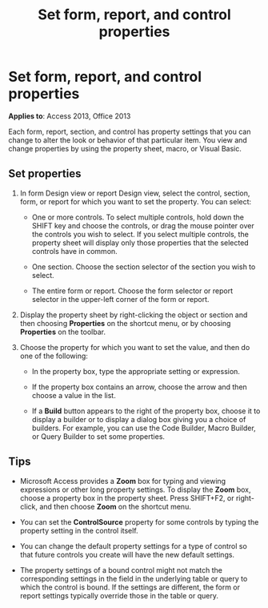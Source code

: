 ﻿---
title: Set form, report, and control properties
TOCTitle: Set form, report, and control properties
description: Each form, report, section, and control has property settings that you can change to alter the look or behavior of that particular item in Access 2013.
ms:assetid: 03349d86-f107-9e49-89df-62f55f3a0735
ms:mtpsurl: https://msdn.microsoft.com/library/Ff844789(v=office.15)
ms:contentKeyID: 48542977
ms.date: 10/16/2018
mtps_version: v=office.15
f1_keywords:
- vbaac10.chm12286
f1_categories:
- Office.Version=v15
---

# Set form, report, and control properties

**Applies to**: Access 2013, Office 2013

Each form, report, section, and control has property settings that you can change to alter the look or behavior of that particular item. You view and change properties by using the property sheet, macro, or Visual Basic.

## Set properties

1. In form Design view or report Design view, select the control, section, form, or report for which you want to set the property. You can select:
    
   - One or more controls. To select multiple controls, hold down the SHIFT key and choose the controls, or drag the mouse pointer over the controls you wish to select. If you select multiple controls, the property sheet will display only those properties that the selected controls have in common.
    
   - One section. Choose the section selector of the section you wish to select.
    
   - The entire form or report. Choose the form selector or report selector in the upper-left corner of the form or report.

2. Display the property sheet by right-clicking the object or section and then choosing **Properties** on the shortcut menu, or by choosing **Properties** on the toolbar.

3. Choose the property for which you want to set the value, and then do one of the following:
    
   - In the property box, type the appropriate setting or expression.
    
   - If the property box contains an arrow, choose the arrow and then choose a value in the list.
    
   - If a **Build** button appears to the right of the property box, choose it to display a builder or to display a dialog box giving you a choice of builders. For example, you can use the Code Builder, Macro Builder, or Query Builder to set some properties.

## Tips

- Microsoft Access provides a **Zoom** box for typing and viewing expressions or other long property settings. To display the **Zoom** box, choose a property box in the property sheet. Press SHIFT+F2, or right-click, and then choose **Zoom** on the shortcut menu.

- You can set the **ControlSource** property for some controls by typing the property setting in the control itself.

- You can change the default property settings for a type of control so that future controls you create will have the new default settings.

- The property settings of a bound control might not match the corresponding settings in the field in the underlying table or query to which the control is bound. If the settings are different, the form or report settings typically override those in the table or query.

